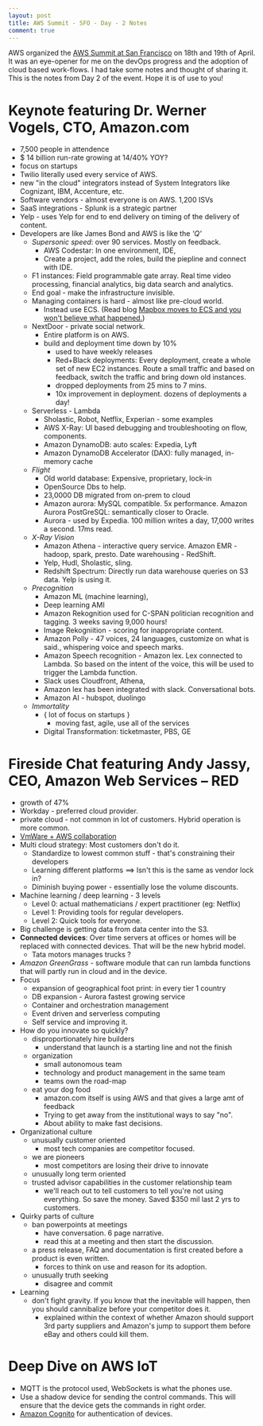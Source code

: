 ```yaml
---
layout: post
title: AWS Summit - SFO - Day - 2 Notes
comment: true
---
```

AWS organized the [AWS Summit at San Francisco](https://aws.amazon.com/summits/san-francisco/) on 18th and 19th of April. It was an eye-opener for me on the devOps progress and the adoption of cloud based work-flows. I had take some notes and thought of sharing it. This is the notes from Day 2 of the event. Hope it is of use to you!

# Keynote featuring Dr. Werner Vogels, CTO, Amazon.com

- 7,500 people in attendence
- $ 14 billion run-rate growing at 14/40% YOY?
- focus on startups
- Twilio literally used every service of AWS.
- new "in the cloud" integrators instead of System Integrators like Cognizant, IBM, Accenture, etc.
- Software vendors - almost everyone is on AWS. 1,200 ISVs
- SaaS integrations - Splunk is a strategic partner
- Yelp - uses Yelp for end to end delivery on timing of the delivery of content.
- Developers are like James Bond and AWS is like the _'Q'_
	- *Supersonic speed*: over 90 services. Mostly on feedback.
		- AWS Codestar: In one environment, IDE, 
		- Create a project, add the roles, build the piepline and connect with IDE. 
	- F1 instances: Field programmable gate array. Real time video processing, financial analytics, big data search and analytics.
	- End goal - make the infrastructure invisible.
	- Managing containers is hard - almost like pre-cloud world.
		- Instead use ECS. (Read blog [Mapbox moves to ECS and you won't believe what happened.](https://www.mapbox.com/blog/switch-to-ecs/))
	- NextDoor - private social network.
		- Entire platform is on AWS.
		- build and deployment time down by 10%
			- used to have weekly releases
			- Red+Black deployments: Every deployment, create a whole set of new EC2 instances. Route a small traffic and based on feedback, switch the traffic and bring down old instances.
			- dropped deployments from 25 mins to 7 mins.
			- 10x improvement in deployment. dozens of deployments a day!
	- Serverless - Lambda
		- Sholastic, Robot, Netflix, Experian - some examples
		- AWS X-Ray: UI based debugging and troubleshooting on flow, components.
		- Amazon DynamoDB: auto scales: Expedia, Lyft
		- Amazon DynamoDB Accelerator (DAX): fully managed, in-memory cache
	- *Flight*
		- Old world database: Expensive, proprietary, lock-in
		- OpenSource Dbs to help.
		- 23,0000 DB migrated from on-prem to cloud
		- Amazon aurora: MySQL compatible. 5x performance. Amazon Aurora PostGreSQL: semantically closer to Oracle.
		- Aurora - used by Expedia. 100 million writes a day, 17,000 writes a second. 17ms read.
	- *X-Ray Vision*
		- Amazon Athena - interactive query service. Amazon EMR - hadoop, spark, presto. Date warehousing - RedShift.
		- Yelp, Hudl, Sholastic, sling.
		- Redshift Spectrum: Directly run data warehouse queries on S3 data. Yelp is using it.
	- *Precognition*
		- Amazon ML (machine learning), 
		- Deep learning AMI
		- Amazon Rekognition used for C-SPAN politician recognition and tagging. 3 weeks saving 9,000 hours!
		- Image Rekogniition - scoring for inappropriate content.
		- Amazon Polly - 47 voices, 24 languages, customize on what is said., whispering voice and speech marks.
		- Amazon Speech recognition - Amazon lex. Lex connected to Lambda. So based on the intent of the voice, this will be used to trigger the Lambda function.
		- Slack uses Cloudfront, Athena, 
		- Amazon lex has been integrated with slack. Conversational bots.
		- Amazon AI - hubspot, duolingo
	- *Immortality*
		- { lot of focus on startups }
			- moving fast, agile, use all of the services
		- Digital Transformation: ticketmaster, PBS, GE

# Fireside Chat featuring Andy Jassy, CEO, Amazon Web Services – RED

- growth of 47%
- Workday - preferred cloud provider.
- private cloud - not common in lot of customers. Hybrid operation is more common.
- [VmWare + AWS collaboration](http://www.businesswire.com/news/home/20161013006574/en/VMware-AWS-Announce-Hybrid-Cloud-Service-%E2%80%9CVMware)
- Multi cloud strategy: Most customers don't do it. 
	- Standardize to lowest common stuff - that's constraining their developers
	- Learning different platforms ==> Isn't this is the same as vendor lock in?
	- Diminish buying power - essentially lose the volume discounts.
- Machine learning / deep learning - 3 levels
	- Level 0: actual mathematicians / expert practitioner (eg: Netflix)
	- Level 1: Providing tools for regular developers.
	- Level 2: Quick tools for everyone.
- Big challenge is getting data from data center into the S3.
- __Connected devices__: Over time servers at offices or homes will be replaced with connected devices. That will be the new hybrid model.
	- Tata motors manages trucks ?
- *Amazon GreenGrass* - software module that can run lambda functions that will partly run in cloud and in the device.
- Focus
	- expansion of geographical foot print: in every tier 1 country
	- DB expansion - Aurora fastest growing service
	- Container and orchestration management
	- Event driven and serverless computing
	- Self service and improving it.
- How do you innovate so quickly?
	- disproportionately hire builders
		- understand that launch is a starting line and not the finish
	- organization
		- small autonomous team
		- technology and product management in the same team
		- teams own the road-map
	- eat your dog food
		- amazon.com itself is using AWS and that gives a large amt of feedback
		- Trying to get away from the institutional ways to say "no".
		- About ability to make fast decisions.
- Organizational culture
	- unusually customer oriented
		- most tech companies are competitor focused.
	- we are pioneers
		- most competitors are losing their drive to innovate
	- unusually long term oriented
	- trusted advisor capabilities in the customer relationship team
		- we'll reach out to tell customers to tell you're not using everything. So save the money. Saved $350 mil last 2 yrs to customers.
- Quirky parts of culture
	- ban powerpoints at meetings
		- have conversation. 6 page narrative.
		- read this at a meeting and then start the discussion.
	- a press release, FAQ and documentation is first created before a product is even written.
		- forces to think on use and reason for its adoption.
	- unusually truth seeking 
		- disagree and commit
- Learning
	- don't fight gravity. If you know that the inevitable will happen, then you should cannibalize before your competitor does it.
		- explained within the context of whether Amazon should support 3rd party suppliers and Amazon's jump to support them before eBay and others could kill them.

# Deep Dive on AWS IoT

- MQTT is the protocol used, WebSockets is what the phones use.
- Use a shadow device for sending the control commands. This will ensure that the device gets the commands in right order.
- [Amazon Cognito](https://aws.amazon.com/cognito/) for authentication of devices.


